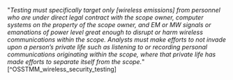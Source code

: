 "*Testing must specifically target only [wireless emissions] from personnel who are under direct legal contract with the scope owner, computer systems on the property of the scope owner, and EM or MW signals or emanations of power level great enough to disrupt or harm wireless communications within the scope. Analysts must make efforts to not invade upon a person’s private life such as listening to or recording personal communications originating within the scope, where that private life has made efforts to separate itself from the scope.*" [^OSSTMM_wireless_security_testing]
